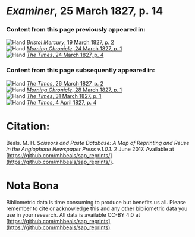 # *Examiner*, 25 March 1827, p. 14  
  
### Content from this page previously appeared in:  
![Hand](http://scissorsandpaste.net/wp-content/uploads/2017/06/smallhandpointer.png) [*Bristol Mercury*, 19 March 1827, p. 2](https://mhbeals.github.io/sap_html/Bristol-Mercury/Bristol-Mercury-19-March-1827-p-2)  
![Hand](http://scissorsandpaste.net/wp-content/uploads/2017/06/smallhandpointer.png) [*Morning Chronicle*, 24 March 1827, p. 1](https://mhbeals.github.io/sap_html/Morning-Chronicle/Morning-Chronicle-24-March-1827-p-1)  
![Hand](http://scissorsandpaste.net/wp-content/uploads/2017/06/smallhandpointer.png) [*The Times*, 24 March 1827, p. 4](https://mhbeals.github.io/sap_html/The-Times/The-Times-24-March-1827-p-4)  
  
### Content from this page subsequently appeared in:  
![Hand](http://scissorsandpaste.net/wp-content/uploads/2017/06/smallhandpointer.png) [*The Times*, 26 March 1827, p. 2](https://mhbeals.github.io/sap_html/The-Times/The-Times-26-March-1827-p-2)  
![Hand](http://scissorsandpaste.net/wp-content/uploads/2017/06/smallhandpointer.png) [*Morning Chronicle*, 28 March 1827, p. 1](https://mhbeals.github.io/sap_html/Morning-Chronicle/Morning-Chronicle-28-March-1827-p-1)  
![Hand](http://scissorsandpaste.net/wp-content/uploads/2017/06/smallhandpointer.png) [*The Times*, 31 March 1827, p. 1](https://mhbeals.github.io/sap_html/The-Times/The-Times-31-March-1827-p-1)  
![Hand](http://scissorsandpaste.net/wp-content/uploads/2017/06/smallhandpointer.png) [*The Times*, 4 April 1827, p. 4](https://mhbeals.github.io/sap_html/The-Times/The-Times-4-April-1827-p-4)  


# Citation: 

Beals. M. H. *Scissors and Paste Database: A Map of Reprinting and Reuse in the Anglophone Newspaper Press v.1.0.1.* 2 June 2017. Available at [https://github.com/mhbeals/sap_reprints/](https://github.com/mhbeals/sap_reprints/). 

# Nota Bona

Bibliometric data is time consuming to produce but benefits us all. Please remember to cite or acknowledge this and any other bibliometric data you use in your research. All data is available CC-BY 4.0 at [https://github.com/mhbeals/sap_reprints](https://github.com/mhbeals/sap_reprints)
